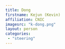 ```yaml
---
title: Dong
firstname: Kejun (Kevin) 
affiliation: CNIC
imagesrc: "k-dong.png"
layout: person
categories:
 - "steering"
---
```


